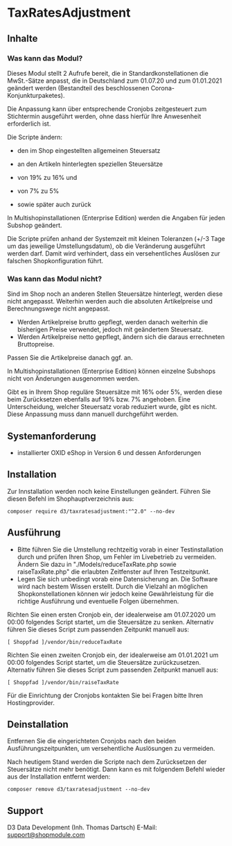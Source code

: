 # TaxRatesAdjustment

## Inhalte

### Was kann das Modul?

Dieses Modul stellt 2 Aufrufe bereit, die in Standardkonstellationen die MwSt.-Sätze anpasst, die in Deutschland zum 01.07.20 und zum 01.01.2021 geändert werden (Bestandteil des beschlossenen Corona-Konjunkturpaketes). 

Die Anpassung kann über entsprechende Cronjobs zeitgesteuert zum Stichtermin ausgeführt werden, ohne dass hierfür Ihre Anwesenheit erforderlich ist.

Die Scripte ändern:
- den im Shop eingestellten allgemeinen Steuersatz
- an den Artikeln hinterlegten speziellen Steuersätze

- von 19% zu 16% und
- von 7% zu 5%
- sowie später auch zurück

In Multishopinstallationen (Enterprise Edition) werden die Angaben für jeden Subshop geändert.

Die Scripte prüfen anhand der Systemzeit mit kleinen Toleranzen (+/-3 Tage um das jeweilige Umstellungsdatum), ob die Veränderung ausgeführt werden darf. Damit wird verhindert, dass ein versehentliches Auslösen zur falschen Shopkonfiguration führt.

### Was kann das Modul nicht?

Sind im Shop noch an anderen Stellen Steuersätze hinterlegt, werden diese nicht angepasst.
Weiterhin werden auch die absoluten Artikelpreise und Berechnungswege nicht angepasst.

- Werden Artikelpreise brutto gepflegt, werden danach weiterhin die bisherigen Preise verwendet, jedoch mit geändertem Steuersatz.
- Werden Artikelpreise netto gepflegt, ändern sich die daraus errechneten Bruttopreise.

Passen Sie die Artikelpreise danach ggf. an.

In Multishopinstallationen (Enterprise Edition) können einzelne Subshops nicht von Änderungen ausgenommen werden.

Gibt es in Ihrem Shop reguläre Steuersätze mit 16% oder 5%, werden diese beim Zurücksetzen ebenfalls auf 19% bzw. 7% angehoben. Eine Unterscheidung, welcher Steuersatz vorab reduziert wurde, gibt es nicht. Diese Anpassung muss dann manuell durchgeführt werden. 

## Systemanforderung

- installierter OXID eShop in Version 6 und dessen Anforderungen

## Installation

Zur Innstallation werden noch keine Einstellungen geändert. Führen Sie diesen Befehl im Shophauptverzeichnis aus:


```
composer require d3/taxratesadjustment:"^2.0" --no-dev
```

## Ausführung

- Bitte führen Sie die Umstellung rechtzeitig vorab in einer Testinstallation durch und prüfen Ihren Shop, um Fehler im Livebetrieb zu vermeiden. Ändern Sie dazu in "./Models/reduceTaxRate.php sowie raiseTaxRate.php" die erlaubten Zeitfenster auf Ihren Testzeitpunkt.
- Legen Sie sich unbedingt vorab eine Datensicherung an. Die Software wird nach bestem Wissen erstellt. Durch die Vielzahl an möglichen Shopkonstellationen können  wir jedoch keine Gewährleistung für die richtige Ausführung und eventuelle Folgen übernehmen.

Richten Sie einen ersten Cronjob ein, der idealerweise am 01.07.2020 um 00:00 folgendes Script startet, um die Steuersätze zu senken. Alternativ führen Sie dieses Script zum passenden Zeitpunkt manuell aus:

```
[ Shoppfad ]/vendor/bin/reduceTaxRate
```

Richten Sie einen zweiten Cronjob ein, der idealerweise am 01.01.2021 um 00:00 folgendes Script startet, um die Steuersätze zurückzusetzen. Alternativ führen Sie dieses Script zum passenden Zeitpunkt manuell aus:


```
[ Shoppfad ]/vendor/bin/raiseTaxRate
```

Für die Einrichtung der Cronjobs kontakten Sie bei Fragen bitte Ihren Hostingprovider.

## Deinstallation

Entfernen Sie die eingerichteten Cronjobs nach den beiden Ausführungszeitpunkten, um versehentliche Auslösungen zu vermeiden.

Nach heutigem Stand werden die Scripte nach dem Zurücksetzen der Steuersätze nicht mehr benötigt. Dann kann es mit folgendem Befehl wieder aus der Installation entfernt werden:

```
composer remove d3/taxratesadjustment --no-dev
```

## Support

D3 Data Development (Inh. Thomas Dartsch)
E-Mail: support@shopmodule.com

